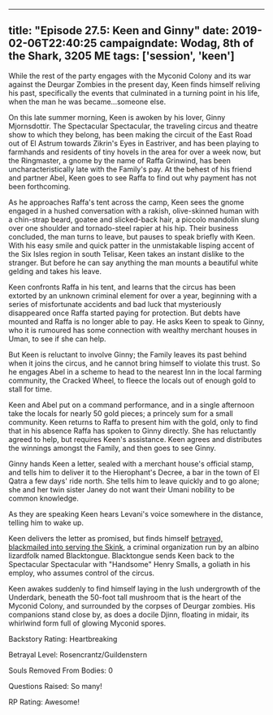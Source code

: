 
---
title: "Episode 27.5: Keen and Ginny"
date: 2019-02-06T22:40:25
campaigndate: Wodag, 8th of the Shark, 3205 ME
tags: ['session', 'keen']
---

While the rest of the party engages with the Myconid Colony and its war against the Deurgar Zombies in the present day, Keen finds himself reliving his past, specifically the events that culminated in a turning point in his life, when the man he was became...someone else.

On this late summer morning, Keen is awoken by his lover, Ginny Mjornsdottir. The Spectacular Spectacular, the traveling circus and theatre show to which they belong, has been making the circuit of the East Road out of El Astrum towards Zikrin's Eyes in Eastriver, and has been playing to farmhands and residents of tiny hovels in the area for over a week now, but the Ringmaster, a gnome by the name of Raffa Grinwind, has been uncharacteristically late with the Family's pay. At the behest of his friend and partner Abel, Keen goes to see Raffa to find out why payment has not been forthcoming.

As he approaches Raffa's tent across the camp, Keen sees the gnome engaged in a hushed conversation with a rakish, olive-skinned human with a chin-strap beard, goatee and slicked-back hair, a piccolo mandolin slung over one shoulder and tornado-steel rapier at his hip.  Their business concluded, the man turns to leave, but pauses to speak briefly with Keen. With his easy smile and quick patter in the unmistakable lisping accent of the Six Isles region in south Telisar, Keen takes an instant dislike to the stranger. But before he can say anything the man mounts a beautiful white gelding and takes his leave.

Keen confronts Raffa in his tent, and learns that the circus has been extorted by an unknown criminal element for over a year, beginning with a series of misfortunate accidents and bad luck that mysteriously disappeared once Raffa started paying for protection. But debts have mounted and Raffa is no longer able to pay. He asks Keen to speak to Ginny, who it is rumoured has some connection with wealthy merchant houses in Uman, to see if she can help.

But Keen is reluctant to involve Ginny; the Family leaves its past behind when it joins the circus, and he cannot bring himself to violate this trust. So he engages Abel in a scheme to head to the nearest Inn in the local farming community, the Cracked Wheel, to fleece the locals out of enough gold to stall for time.

Keen and Abel put on a command performance, and in a single afternoon take the locals for nearly 50 gold pieces; a princely sum for a small community. Keen returns to Raffa to present him with the gold, only to find that in his absence Raffa has spoken to Ginny directly. She has reluctantly agreed to help, but requires Keen's assistance. Keen agrees and distributes the winnings amongst the Family, and then goes to see Ginny.

Ginny hands Keen a letter, sealed with a merchant house's official stamp, and tells him to deliver it to the Hierophant's Decree, a bar in the town of El Qatra a few days' ride north. She tells him to leave quickly and to go alone; she and her twin sister Janey do not want their Umani nobility to be common knowledge.

As they are speaking Keen hears Levani's voice somewhere in the distance, telling him to wake up.

Keen delivers the letter as promised, but finds himself [betrayed, blackmailed into serving the Skink](/posts/ginnys_letter), a criminal organization run by an albino lizardfolk named Blacktongue. Blacktongue sends Keen back to the Spectacular Spectacular with "Handsome" Henry Smalls, a goliath in his employ, who assumes control of the circus.

Keen awakes suddenly to find himself laying in the lush undergrowth of the Underdark, beneath the 50-foot tall mushroom that is the heart of the Myconid Colony, and surrounded by the corpses of Deurgar zombies. His companions stand close by, as does a docile Djinn, floating in midair, its whirlwind form full of glowing Myconid spores.


Backstory Rating: Heartbreaking

Betrayal Level: Rosencrantz/Guildenstern

Souls Removed From Bodies: 0

Questions Raised: So many!

RP Rating: Awesome!

